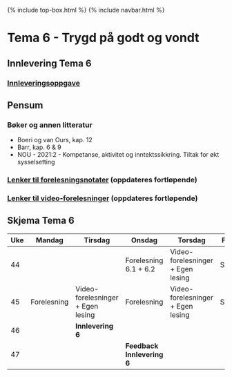 
{% include top-box.html %} <!-- Kode for å inkludere boksen på toppen av siden. Se _config.yml for å gjøre endringer. -->
{% include navbar.html %} <!-- Kode for navigasjonsmeny. Se navbar.html for å gjøre endringer. -->
<!-- Gjør endringer under her -->

# Tema 6 - Trygd på godt og vondt

## Innlevering Tema 6
### [Innleveringsoppgave ](innlevering6.md) 

## Pensum
### Bøker og annen litteratur
* Boeri og van Ours, kap. 12
* Barr, kap. 6 & 9
* NOU - 2021:2 - Kompetanse, aktivitet og inntektssikkring. Tiltak for økt sysselsetting

### [Lenker til forelesningsnotater](forelesninger.md#f_t6) (oppdateres fortløpende)


### [Lenker til video-forelesninger](video.md#v_t6) (oppdateres fortløpende)


## Skjema Tema 6

| Uke | Mandag | Tirsdag | Onsdag | Torsdag | Fredag |
| --- | ------ | ------- | ------ | ------- | ------ |
| 44 | |  | Forelesning 6.1 + 6.2 | Video-forelesninger + Egen lesing | Seminar|
| 45 | Forelesning | Video-forelesninger + Egen lesing | Forelesning | Video-forelesninger + Egen lesing | Seminar |
| 46 |  | **Innlevering 6** | |  | |
| 47 | | | **Feedback Innlevering 6**| | |
